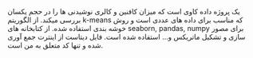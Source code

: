 یک پروژه داده کاوی است که میزان کافنین و کالری نوشیدنی ها را در حجم یکسان بررسی میکند.
از الگوریتم k-means که مناسب برای داده های عددی است و روش خوشه بندی استفاده شده.
از کتابخانه های seaborn, pandas, numpy برای مصور سازی و تشکیل ماتریکس و... استفاده شده است.
فایل دیتاست از اینترت جمع آوری شده و تنها کد متعلق به من است.
